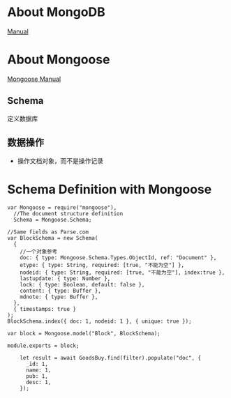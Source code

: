 # About MongoDB

[Manual](https://www.mongodb.com/docs/manual/core/document/)

# About Mongoose

[Mongoose Manual](https://mongoosejs.com/docs/)

## Schema

定义数据库

## 数据操作

- 操作文档对象，而不是操作记录

# Schema Definition with Mongoose

```
var Mongoose = require("mongoose"),
  //The document structure definition
  Schema = Mongoose.Schema;

//Same fields as Parse.com
var BlockSchema = new Schema(
  {
    //一个对象参考
    doc: { type: Mongoose.Schema.Types.ObjectId, ref: "Document" },
    etype: { type: String, required: [true, "不能为空"] },
    nodeid: { type: String, required: [true, "不能为空"], index:true },
    lastupdate: { type: Number },
    lock: { type: Boolean, default: false },
    content: { type: Buffer },
    mdnote: { type: Buffer },
  },
  { timestamps: true }
);
BlockSchema.index({ doc: 1, nodeid: 1 }, { unique: true });

var block = Mongoose.model("Block", BlockSchema);

module.exports = block;
```

```
    let result = await GoodsBuy.find(filter).populate("doc", {
      _id: 1,
      name: 1,
      pub: 1,
      desc: 1,
    });
```
